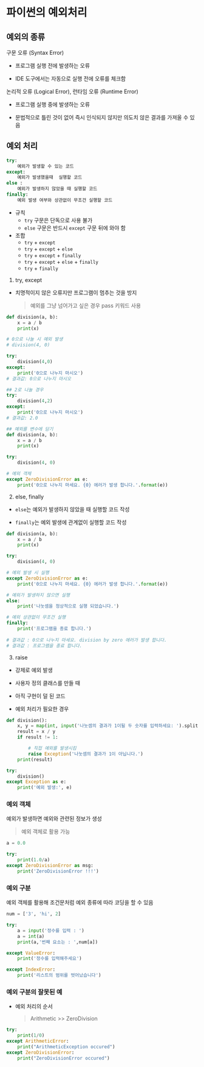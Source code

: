 # 파이썬의 예외처리

## 예외의 종류

구문 오류 (Syntax Error)

- 프로그램 실행 전에 발생하는 오류

- IDE 도구에서는 자동으로 실행 전에 오류를 체크함

논리적 오류 (Logical Error), 런타임 오류 (Runtime Error)

- 프로그램 실행 중에 발생하는 오류

- 문법적으로 틀린 것이 없어 즉시 인식되지 않지만 의도치 않은 결과를 가져올 수 있음

## 예외 처리

```py
try:
	예외가 발생할 수 있는 코드
except:
	예외가 발생했을때  실행할 코드
else :
	예외가 발생하지 않았을 때 실행할 코드
finally:
	예외 발생 여부와 상관없이 무조건 실행할 코드
```

- 규칙
    - `try` 구문은 단독으로 사용 불가
    - `else` 구문은 반드시 `except` 구문 뒤에 와야 함
- 조합
    - `try` + `except`
    - `try` + `except` + `else`
    - `try` + `except` + `finally`
    - `try` + `except` + `else` + `finally`
    - `try` + `finally`

1. try, except

- 치명적이지 않은 오류지만 프로그램이 멈추는 것을 방지
    > 예외를 그냥 넘어가고 싶은 경우 pass 키워드 사용

```py
def division(a, b):
    x = a / b
    print(x)

# 0으로 나눌 시 예외 발생
# division(4, 0)

try:
    division(4,0)
except:
    print('0으로 나누지 마시오')
# 결과값: 0으로 나누지 마시오

## 2로 나눌 경우
try:
    division(4,2)
except:
    print('0으로 나누지 마시오')
# 결과값: 2.0

## 예외를 변수에 담기
def division(a, b):
    x = a / b
    print(x)

try:
    division(4, 0)

# 예외 객체
except ZeroDivisionError as e:
    print('0으로 나누지 마세요. {0} 에러가 발생 합니다.'.format(e))
```

2. else, finally

- `else`는 예외가 발생하지 않았을 때 실행할 코드 작성

- `finally`는 예외 발생에 관계없이 실행할 코드 작성

```py
def division(a, b):
    x = a / b
    print(x)

try:
    division(4, 0)

# 예외 발생 시 실행
except ZeroDivisionError as e:
    print('0으로 나누지 마세요. {0} 에러가 발생 합니다.'.format(e))

# 예외가 발생하지 않으면 실행
else:
    print('나눗셈을 정상적으로 실행 되었습니다.')

# 예외 상관없이 무조건 실행
finally:
    print('프로그램을 종료 합니다.')
    
# 결과값 : 0으로 나누지 마세요. division by zero 에러가 발생 합니다.
# 결과값 : 프로그램을 종료 합니다.
```

3. raise

- 강제로 예외 발생

- 사용자 정의 클래스를 만들 때
- 아직 구현이 덜 된 코드
- 예외 처리가 필요한 경우

```py
def division():
    x, y = map(int, input('나눗셈의 결과가 1이될 두 숫자를 입력하세요: ').split())
    result = x / y
    if result != 1:

        # 직접 예외를 발생시킴
        raise Exception('나눗셈의 결과가 1이 아닙니다.')
    print(result)

try:
    division()
except Exception as e:
    print('예외 발생:', e)
```

### 예외 객체

예외가 발생하면 예외와 관련된 정보가 생성
> 예외 객체로 활용 가능

```py
a = 0.0

try:
    print(1.0/a)
except ZeroDivisionError as msg:
    print('ZeroDivisionError !!!')
```

### 예외 구분

예외 객체를 활용해 조건문처럼 예외 종류에 따라 코딩을 할 수 있음

```py
num = ['3', 'hi', 2]

try:
    a = input('정수를 입력 : ')
    a = int(a)
    print(a,'번째 요소는 : ',num[a])

except ValueError:
    print('정수를 입력해주세요')

except IndexError:
    print('리스트의 범위를 벗어났습니다')
```

### 예외 구분의 잘못된 예

- 예외 처리의 순서
    > Arithmetic >> ZeroDivision

```py
try:
    print(1/0)
except ArithmeticError:
    print("ArithmeticException occured")
except ZeroDivisionError:
    print("ZeroDivisionError occured")
```